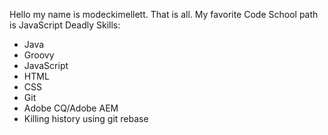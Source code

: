Hello my name is modeckimellett. That is all.
My favorite Code School path is JavaScript
Deadly Skills:
* Java
* Groovy
* JavaScript
* HTML
* CSS
* Git
* Adobe CQ/Adobe AEM
* Killing history using git rebase

